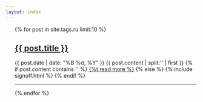 ```yaml
---
layout: index
---
```


<ul class="posts">
	{% for post in site.tags.ru limit:10 %}
	<h2><a href="{{ post.url }}">{{ post.title }}</a></h2>
	<span class="post-date">{{ post.date | date: "%B %d, %Y" }}</span>
	{{ post.content | split:'<!--break-->' | first }}
	{% if post.content contains '<!--break-->' %}
	<a href="{{ post.url }}">{%t read more %}</a>
	{% else %}
          {% include signoff.html %}
	{% endif %}
	<hr>
	{% endfor %}
</ul>
